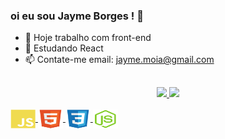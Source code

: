 ### oi eu sou Jayme Borges ! 👋

- 🔭  Hoje trabalho com front-end
- 🌱  Estudando React
- 📫  Contate-me email: jayme.moia@gmail.com

##
  <div align="center">
  <a href="https://github.com/jaymeborges">
  <img height="150em" src="https://github-readme-stats.vercel.app/api?username=jaymeborges&show_icons=true&theme=dracula&include_all_commits=true&count_private=true"/>
  <img height="150em" src="https://github-readme-stats.vercel.app/api/top-langs/?username=jaymeborges&layout=compact&langs_count=7&theme=dracula"/>
</div>
<div style="display: inline_block"><br>

  
  <img align="center" alt="jb-Js" height="30" width="40" src="https://raw.githubusercontent.com/devicons/devicon/master/icons/javascript/javascript-plain.svg">
  <img align="center" alt="jb-HTML" height="30" width="40" src="https://raw.githubusercontent.com/devicons/devicon/master/icons/html5/html5-original.svg">
  <img align="center" alt="jb-CSS" height="30" width="40" src="https://raw.githubusercontent.com/devicons/devicon/master/icons/css3/css3-original.svg">
  <img align="center" alt="jb-React" height="30" width="40" src="https://raw.githubusercontent.com/devicons/devicon/master/icons/nodejs/nodejs-original.svg">
  
</div>

##
